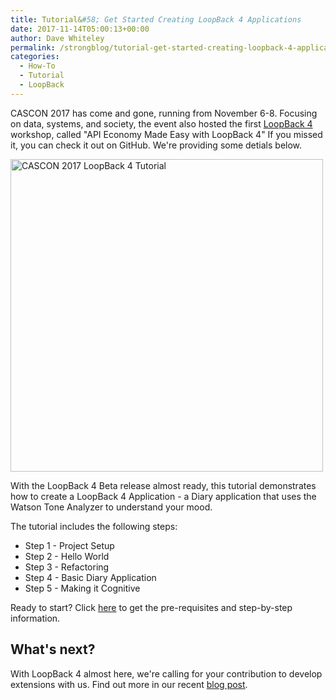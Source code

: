 ```yaml
---
title: Tutorial&#58; Get Started Creating LoopBack 4 Applications
date: 2017-11-14T05:00:13+00:00
author: Dave Whiteley
permalink: /strongblog/tutorial-get-started-creating-loopback-4-applications/
categories:
  - How-To
  - Tutorial
  - LoopBack
---
```


CASCON 2017 has come and gone, running from November 6-8. Focusing on data, systems, and society, the event also hosted the first [LoopBack 4](https://strongloop.com/strongblog/announcing-loopback-next/) workshop, called "API Economy Made Easy with LoopBack 4" If you missed it, you can check it out on GitHub. We're providing some detials below.

<img src="https://strongloop.com/blog-assets/2017/11/CASCON.jpg" alt="CASCON 2017 LoopBack 4 Tutorial" style="width: 500px"/>

With the LoopBack 4 Beta release almost ready, this tutorial demonstrates how to create a LoopBack 4 Application - a Diary application that uses the Watson Tone Analyzer to understand your mood.
<!--more-->

The tutorial includes the following steps:

* Step 1 - Project Setup
* Step 2 - Hello World
* Step 3 - Refactoring
* Step 4 - Basic Diary Application
* Step 5 - Making it Cognitive

Ready to start? Click [here](https://github.com/torontoCascon/cascon-2017) to get the pre-requisites and step-by-step information.

## What's next? ##

With LoopBack 4 almost here, we're calling for your contribution to develop extensions with us. Find out more in our recent [blog post](https://strongloop.com/strongblog/calling-contributors-loopback-extensions/).

